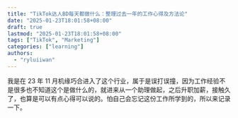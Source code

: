 ```yaml
---
title: "TikTok达人BD每天都做什么：整理过去一年的工作心得及方法论"
date: "2025-01-23T18:01:58+08:00"
draft: true
lastmod: "2025-01-23T18:01:58+08:00"
tags: ["TikTok", "Marketing"]
categories: ["learning"]
authors:
  - "ryluiiwan"
---
```


我是在 23 年 11 月机缘巧合进入了这个行业，属于是误打误撞，因为工作经验不是很多也不知道这个是做什么的，就进来从一个助理做起，之后升职加薪，接触久了，也算是可以有点心得可以说的。怕自己会忘记这份工作所学到的，所以来记录一下。
